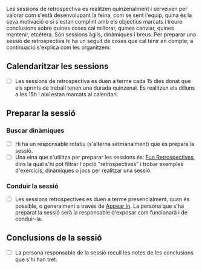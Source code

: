 Les sessions de retrospectiva es realitzen quinzenalment i serveixen per valorar com s'està desenvolupant la feina, com se sent l'equip, quina és la seva motivació o si s'estan complint amb els objectius marcats i treure conclusions sobre quines coses cal millorar, quines canviar, quines mantenir, etcètera. Són sessions àgils, dinàmiques i breus. Per preparar una sessió de retrospectiva hi ha un seguit de coses que cal tenir en compte; a continuació s'explica com les organitzem:

## Calendaritzar les sessions
- [ ] Les sessions de retrospectiva es duen a terme cada 15 dies donat que els sprints de treball tenen una durada quinzenal. Es realitzen els dilluns a les 15h i així estan marcats al calendari.

## Preparar la sessió

### Buscar dinàmiques

- [ ] Hi ha un responsable rotatiu (s'alterna setmanalment) que es prepara la sessió.
- [ ] Una eina que s'utilitza per preparar les sessions és: [Fun Retrospectives](www.funretrospectives.com), dins la qual s'hi pot filtrar l'opció "retrospectives" i trobar exemples d'exercicis, dinàmiques o jocs per realitzar una sessió.

### Conduir la sessió

- [ ] Les sessions retrospectives es duen a terme presencialment, quan és possible, o generalment a través de [Appear In](www.appear.in). La persona que s'ha preparat la sessió serà la responsable d'exposar com funcionarà i de conduir-la.

## Conclusions de la sessió
- [ ] La persona responsable de la sessió recull les notes de les conclusions que s'hi han tret.